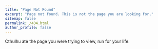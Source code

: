 ```yaml
---
title: "Page Not Found"
excerpt: "Page not found. This is not the page you are looking for."
sitemap: false
permalink: /404.html
author_profile: false
---
```


Cthulhu ate the page you were trying to view, run for your life.
